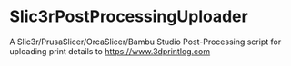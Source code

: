 # Slic3rPostProcessingUploader

A Slic3r/PrusaSlicer/OrcaSlicer/Bambu Studio Post-Processing script for uploading print details to https://www.3dprintlog.com